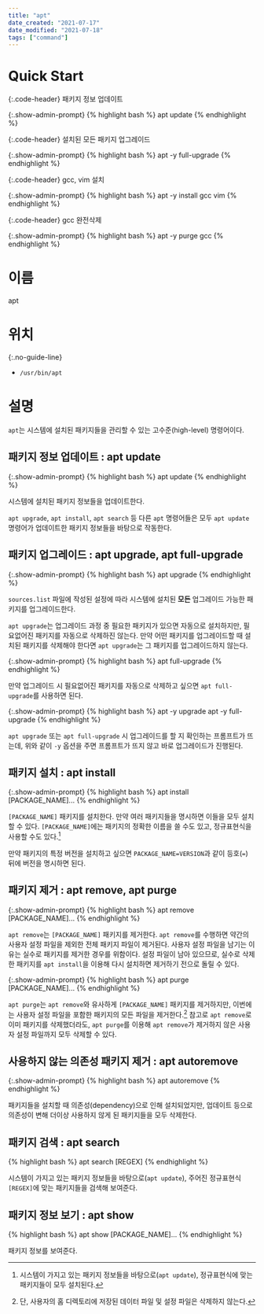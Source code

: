 ```yaml
---
title: "apt"
date_created: "2021-07-17"
date_modified: "2021-07-18"
tags: ["command"]
---
```


# Quick Start

{:.code-header}
패키지 정보 업데이트

{:.show-admin-prompt}
{% highlight bash %}
apt update
{% endhighlight %}

{:.code-header}
설치된 모든 패키지 업그레이드

{:.show-admin-prompt}
{% highlight bash %}
apt -y full-upgrade
{% endhighlight %}

{:.code-header}
gcc, vim 설치

{:.show-admin-prompt}
{% highlight bash %}
apt -y install gcc vim
{% endhighlight %}

{:.code-header}
gcc 완전삭제

{:.show-admin-prompt}
{% highlight bash %}
apt -y purge gcc
{% endhighlight %}

# 이름

apt

# 위치

{:.no-guide-line}
- `/usr/bin/apt`

# 설명

`apt`는 시스템에 설치된 패키지들을 관리할 수 있는 고수준(high-level) 명령어이다.

## 패키지 정보 업데이트 : apt update

{:.show-admin-prompt}
{% highlight bash %}
apt update
{% endhighlight %}

시스템에 설치된 패키지 정보들을 업데이트한다.

`apt upgrade`, `apt install`, `apt search` 등 다른 `apt` 명령어들은 모두 `apt update` 명령어가 업데이트한 패키지 정보들을 바탕으로 작동한다.

## 패키지 업그레이드 : apt upgrade, apt full-upgrade

{:.show-admin-prompt}
{% highlight bash %}
apt upgrade
{% endhighlight %}

`sources.list` 파일에 작성된 설정에 따라 시스템에 설치된 **모든** 업그레이드 가능한 패키지를 업그레이드한다.

`apt upgrade`는 업그레이드 과정 중 필요한 패키지가 있으면 자동으로 설치하지만, 필요없어진 패키지를 자동으로 삭제하진 않는다. 만약 어떤 패키지를 업그레이드할 때 설치된 패키지를 삭제해야 한다면 `apt upgrade`는 그 패키지를 업그레이드하지 않는다.

{:.show-admin-prompt}
{% highlight bash %}
apt full-upgrade
{% endhighlight %}

만약 업그레이드 시 필요없어진 패키지를 자동으로 삭제하고 싶으면 `apt full-upgrade`를 사용하면 된다.

{:.show-admin-prompt}
{% highlight bash %}
apt -y upgrade
apt -y full-upgrade
{% endhighlight %}

`apt upgrade` 또는 `apt full-upgrade` 시 업그레이드를 할 지 확인하는 프롬프트가 뜨는데, 위와 같이 `-y` 옵션을 주면 프롬프트가 뜨지 않고 바로 업그레이드가 진행된다.

## 패키지 설치 : apt install

{:.show-admin-prompt}
{% highlight bash %}
apt install [PACKAGE_NAME]...
{% endhighlight %}

`[PACKAGE_NAME]` 패키지를 설치한다. 만약 여러 패키지들을 명시하면 이들을 모두 설치할 수 있다. `[PACKAGE_NAME]`에는 패키지의 정확한 이름을 쓸 수도 있고, 정규표현식을 사용할 수도 있다.[^1]

[^1]: 시스템이 가지고 있는 패키지 정보들을 바탕으로(`apt update`), 정규표현식에 맞는 패키지들이 모두 설치된다.

만약 패키지의 특정 버전을 설치하고 싶으면 `PACKAGE_NAME=VERSION`과 같이 등호(`=`) 뒤에 버전을 명시하면 된다.

## 패키지 제거 : apt remove, apt purge

{:.show-admin-prompt}
{% highlight bash %}
apt remove [PACKAGE_NAME]...
{% endhighlight %}

`apt remove`는 `[PACKAGE_NAME]` 패키지를 제거한다. `apt remove`를 수행하면 약간의 사용자 설정 파일을 제외한 전체 패키지 파일이 제거된다. 사용자 설정 파일을 남기는 이유는 실수로 패키지를 제거한 경우를 위함이다. 설정 파일이 남아 있으므로, 실수로 삭제한 패키지를 `apt install`을 이용해 다시 설치하면 제거하기 전으로 돌릴 수 있다.

{:.show-admin-prompt}
{% highlight bash %}
apt purge [PACKAGE_NAME]...
{% endhighlight %}

`apt purge`는 `apt remove`와 유사하게 `[PACKAGE_NAME]` 패키지를 제거하지만, 이번에는 사용자 설정 파일을 포함한 패키지의 모든 파일을 제거한다.[^2] 참고로 `apt remove`로 이미 패키지를 삭제했더라도, `apt purge`를 이용해 `apt remove`가 제거하지 않은 사용자 설정 파일까지 모두 삭제할 수 있다.

[^2]: 단, 사용자의 홈 디렉토리에 저장된 데이터 파일 및 설정 파일은 삭제하지 않는다.

## 사용하지 않는 의존성 패키지 제거 : apt autoremove

{:.show-admin-prompt}
{% highlight bash %}
apt autoremove
{% endhighlight %}

패키지들을 설치할 때 의존성(dependency)으로 인해 설치되었지만, 업데이트 등으로 의존성이 변해 더이상 사용하지 않게 된 패키지들을 모두 삭제한다. 

## 패키지 검색 : apt search

{% highlight bash %}
apt search [REGEX]
{% endhighlight %}

시스템이 가지고 있는 패키지 정보들을 바탕으로(`apt update`), 주어진 정규표현식 `[REGEX]`에 맞는 패키지들을 검색해 보여준다.

## 패키지 정보 보기 : apt show

{% highlight bash %}
apt show [PACKAGE_NAME]...
{% endhighlight %}

패키지 정보를 보여준다.



